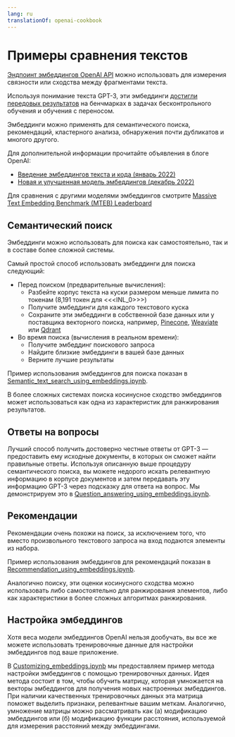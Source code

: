 ```yaml
---
lang: ru
translationOf: openai-cookbook
---
```


# Примеры сравнения текстов

[Эндпоинт эмбеддингов OpenAI API](https://beta.openai.com/docs/guides/embeddings) можно использовать для измерения связности или сходства между фрагментами текста.

Используя понимание текста GPT-3, эти эмбеддинги [достигли передовых результатов](https://arxiv.org/abs/2201.10005) на бенчмарках в задачах бесконтрольного обучения и обучения с переносом.

Эмбеддинги можно применять для семантического поиска, рекомендаций, кластерного анализа, обнаружения почти дубликатов и многого другого.

Для дополнительной информации прочитайте объявления в блоге OpenAI:

- [Введение эмбеддингов текста и кода (январь 2022)](https://openai.com/blog/introducing-text-and-code-embeddings/)
- [Новая и улучшенная модель эмбеддингов (декабрь 2022)](https://openai.com/blog/new-and-improved-embedding-model/)

Для сравнения с другими моделями эмбеддингов смотрите [Massive Text Embedding Benchmark (MTEB) Leaderboard](https://huggingface.co/spaces/mteb/leaderboard)

## Семантический поиск

Эмбеддинги можно использовать для поиска как самостоятельно, так и в составе более сложной системы.

Самый простой способ использовать эмбеддинги для поиска следующий:

- Перед поиском (предварительные вычисления):
  - Разбейте корпус текста на куски размером меньше лимита по токенам (8,191 токен для &lt;&lt;&lt;INL_0>>>)
  - Получите эмбеддинги для каждого текстового куска
  - Сохраните эти эмбеддинги в собственной базе данных или у поставщика векторного поиска, например, [Pinecone](https://www.pinecone.io), [Weaviate](https://weaviate.io) или [Qdrant](https://qdrant.tech)
- Во время поиска (вычисления в реальном времени):
  - Получите эмбеддинг поискового запроса
  - Найдите близкие эмбеддинги в вашей базе данных
  - Верните лучшие результаты

Пример использования эмбеддингов для поиска показан в [Semantic_text_search_using_embeddings.ipynb](https://github.com/openai/openai-cookbook/blob/main/examples/Semantic_text_search_using_embeddings.ipynb).

В более сложных системах поиска косинусное сходство эмбеддингов может использоваться как одна из характеристик для ранжирования результатов.

## Ответы на вопросы

Лучший способ получить достоверно честные ответы от GPT-3 — предоставить ему исходные документы, в которых он сможет найти правильные ответы. Используя описанную выше процедуру семантического поиска, вы можете недорого искать релевантную информацию в корпусе документов и затем передавать эту информацию GPT-3 через подсказку для ответа на вопрос. Мы демонстрируем это в [Question_answering_using_embeddings.ipynb](https://github.com/openai/openai-cookbook/blob/main/examples/Question_answering_using_embeddings.ipynb).

## Рекомендации

Рекомендации очень похожи на поиск, за исключением того, что вместо произвольного текстового запроса на вход подаются элементы из набора.

Пример использования эмбеддингов для рекомендаций показан в [Recommendation_using_embeddings.ipynb](https://github.com/openai/openai-cookbook/blob/main/examples/Recommendation_using_embeddings.ipynb).

Аналогично поиску, эти оценки косинусного сходства можно использовать либо самостоятельно для ранжирования элементов, либо как характеристики в более сложных алгоритмах ранжирования.

## Настройка эмбеддингов

Хотя веса модели эмбеддингов OpenAI нельзя дообучать, вы все же можете использовать тренировочные данные для настройки эмбеддингов под ваше приложение.

В [Customizing_embeddings.ipynb](https://github.com/openai/openai-cookbook/blob/main/examples/Customizing_embeddings.ipynb) мы предоставляем пример метода настройки эмбеддингов с помощью тренировочных данных. Идея метода состоит в том, чтобы обучить матрицу, которая умножается на векторы эмбеддингов для получения новых настроенных эмбеддингов. При наличии качественных тренировочных данных эта матрица поможет выделить признаки, релевантные вашим меткам. Аналогично, умножение матрицы можно рассматривать как (а) модификацию эмбеддингов или (б) модификацию функции расстояния, используемой для измерения расстояний между эмбеддингами.